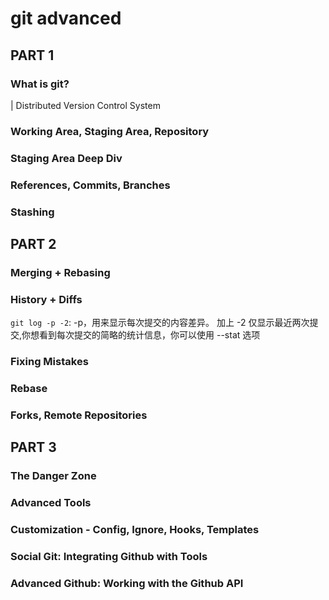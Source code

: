 # git advanced

## PART 1

### What is git?

| Distributed Version Control System

### Working Area, Staging Area, Repository
### Staging Area Deep Div
### References, Commits, Branches
### Stashing

## PART 2

### Merging + Rebasing
### History + Diffs

`git log -p -2`:  -p，用来显示每次提交的内容差异。 加上 -2 仅显示最近两次提交,你想看到每次提交的简略的统计信息，你可以使用 --stat 选项

### Fixing Mistakes
### Rebase
### Forks, Remote Repositories

## PART 3

### The Danger Zone
### Advanced Tools
### Customization - Config, Ignore, Hooks, Templates
### Social Git: Integrating Github with Tools
### Advanced Github: Working with the Github API
